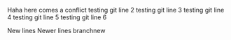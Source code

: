 Haha here comes a conflict
testing git line 2
testing git line 3
testing git line 4
testing git line 5
testing git line 6

New lines
Newer lines branchnew